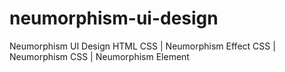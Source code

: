 # neumorphism-ui-design
Neumorphism UI Design HTML CSS | Neumorphism Effect CSS | Neumorphism CSS | Neumorphism Element
